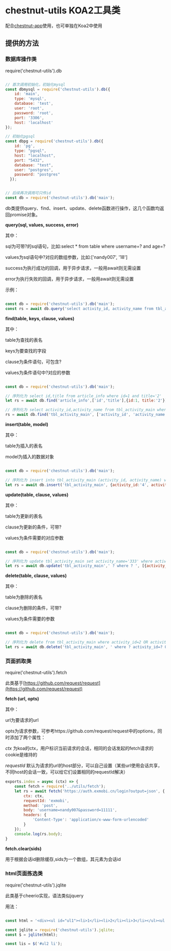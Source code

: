 # chestnut-utils KOA2工具类


配合[chestnut-app](https://github.com/nandy007/chestnut-app)使用，也可单独在Koa2中使用


## 提供的方法

### 数据库操作类

require('chestnut-utils').db

```javascript

// 首次调用初始化，初始化mysql
const dbmysql = require('chestnut-utils').db({
	id: 'main',
    type: 'mysql',
    database: 'test',
    user: 'root',
    password: 'root',
    port: '3306',
    host: 'localhost'
});

// 初始化pgsql
const dbpg = require('chestnut-utils').db({
    id: 'pg',
    type: "pgsql",
    host: "localhost",
    port: "5432",
    database: "test",
    user: "postgres",
    password: "postgres"
  });


// 后续再次调用可只传id
const db = require('chestnut-utils').db('main');


```
db类提供query、find、insert、update、delete函数进行操作，这几个函数均返回promise对象。



**query(sql, values, success, error)**

其中：

sql为可带?的sql语句，比如:select * from table where username=? and age=?

values为sql语句中?对应的数组参数，比如:['nandy007', '18']

success为执行成功的回调，用于异步请求，一般用await则无需设置

error为执行失败的回调，用于异步请求，一般用await则无需设置

示例：

```javascript

const db = require('chestnut-utils').db('main');
const rs = await db.query('select activity_id, activity_name from tbl_activity_main where activity_id = ? AND activity_name = ? ', ['4','444']

```


**find(table, keys, clause, values)**

其中：

table为查找的表名

keys为要查找的字段

clause为条件语句，可包含?

values为条件语句中?对应的参数

```javascript

const db = require('chestnut-utils').db('main');

// 序列化为 select id,title from article_info where id=1 and title='2'
let rs = await db.find('article_info',['id','title'],{id:1, title:'2'});

// 序列化为 select activity_id,activity_name from tbl_activity_main where activity_id='4' and activity_name='444'
rs = await db.find('tbl_activity_main', ['activity_id', 'activity_name'], '  where ? ', [{activity_id:'4',activity_name:'444'}]);


```

**insert(table, model)**

其中：

table为插入的表名

model为插入的数据对象

```javascript

const db = require('chestnut-utils').db('main');

// 序列化为 insert into tbl_activity_main (activity_id, activity_name) values ('4', '444')
let rs = await db.insert('tbl_activity_main', {activity_id:'4', activity_name:'444'});


```

**update(table, clause, values)**

其中：

table为更新的表名

clause为更新的条件，可带?

values为条件需要的对应参数


```javascript

const db = require('chestnut-utils').db('main');

// 序列化为 update tbl_activity_main set activity_name='333' where activity_id='3'
let rs = await db.update('tbl_activity_main',' ? where ? ', [{activity_name:'333'}, {activity_id:'3'}]);


```


**delete(table, clause, values)**

其中：

table为删除的表名

clause为删除的条件，可带?

values为条件需要的参数

```javascript

const db = require('chestnut-utils').db('main');

// 序列化为 delete from tbl_activity_main where activity_id=2 OR activity_id=4
let rs = await db.delete('tbl_activity_main', ' where ? activity_id=? OR activity_id=?', [null,2,4]);


```

### 页面抓取类

require('chestnut-utils').fetch

此类基于[https://github.com/request/request](https://github.com/request/request)

**fetch (url, opts)**

其中：

url为要请求的url

opts为请求参数，可参考https://github.com/request/request中的options，同时添加了两个属性：

*ctx* 为koa的ctx，用户标识当前请求的会话，相同的会话发起的fetch请求的cookie是维持的

*requestId* 默认为请求的url的host部分，可以自己设置（某些url使用会话共享，不同host的会话一致，可以给它们设置相同的requestId解决）

```javascript
exports.index = async (ctx) => {
	const fetch = require('../utils/fetch');
	let rs = await fetch('https://auth.exmobi.cn/login?output=json', {
      	ctx: ctx,
      	requestId: 'exmobi',
      	method: 'post',
      	body: 'username=nandy007&password=11111',
      	headers: {
        	'Content-Type': 'application/x-www-form-urlencoded'
      	}
    });
	console.log(rs.body);
}

```


**fetch.clear(sids)**

用于根据会话id删除缓存,sids为一个数组，其元素为会话id


### html页面拣选类

require('chestnut-utils').jqlite

此类基于cheerio实现，语法类似jquery

用法：

```javascript

const html = '<div><ul id="ul1"><li>1</li><li>2</li><li>3</li></ul><ul id="ul2"><li>4</li><li>5</li><li>6</li></ul></div>';

const jqlite = require('chestnut-utils').jqlite;
const $ = jqlite(html);

const lis = $('#ul2 li');

```




